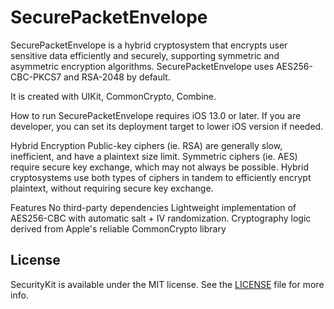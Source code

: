 # SecurePacketEnvelope
SecurePacketEnvelope is a hybrid cryptosystem that encrypts user sensitive data efficiently and securely, supporting symmetric and asymmetric encryption algorithms. SecurePacketEnvelope uses AES256-CBC-PKCS7 and RSA-2048 by default.

It is created with UIKit, CommonCrypto, Combine.

How to run
SecurePacketEnvelope requires iOS 13.0 or later. If you are developer, you can set its deployment target to lower iOS version if needed.

Hybrid Encryption
Public-key ciphers (ie. RSA) are generally slow, inefficient, and have a plaintext size limit. Symmetric ciphers (ie. AES) require secure key exchange, which may not always be possible. Hybrid cryptosystems use both types of ciphers in tandem to efficiently encrypt plaintext, without requiring secure key exchange.

Features
No third-party dependencies
Lightweight implementation of AES256-CBC with automatic salt + IV randomization.
Cryptography logic derived from Apple's reliable CommonCrypto library

## License

SecurityKit is available under the MIT license. See the [LICENSE](LICENSE) file for more info.
